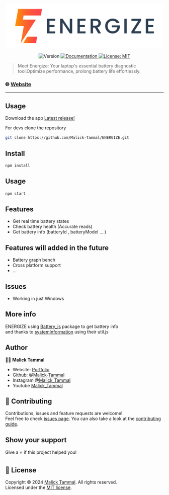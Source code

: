 <p align="center">
<img src="./asset/images/Banner.png" width="500" alt="ENERGIZE banner" />
</p>

<p align="center">
  <img alt="Version" src="https://img.shields.io/badge/version-1.0.0-blue.svg?cacheSeconds=2592000" />
  <a href="https://enegize.netlify.app/docs" target="_blank">
    <img alt="Documentation" src="https://img.shields.io/badge/documentation-yes-brightgreen.svg" />
  </a>
  <a href="https://github.com/Malick-Tammal/ENERGIZE?tab=MIT-1-ov-file" target="_blank">
    <img alt="License: MIT" src="https://img.shields.io/badge/License-MIT-yellow.svg" />
  </a>
</p>

> Meet Energize: Your laptop's essential battery diagnostic tool.Optimize performance, prolong battery life effortlessly.

### 🌐 [Website](https://enegize.netlify.app)

---

## Usage

Download the app [Latest release!]()

For devs clone the repository

```sh
git clone https://github.com/Malick-Tammal/ENERGIZE.git
```

## Install

```sh
npm install
```

## Usage

```sh
npm start
```

## Features

- Get real time battery states
- Check battery health (Accurate reads)
- Get battery info (batteryId , batteryModel ....)

## Features will added in the future

- Battery graph bench
- Cross platform support
- ...

## Issues
- Working in just Windows

## More info

ENERGIZE using [Battery_js](https://github.com/Malick-Tammal/Battery_JS) package to get battery info<br>
and thanks to [systemInformation](https://github.com/sebhildebrandt/systeminformation) using their util.js

## Author

🧑🏽 **Malick Tammal**

- Website: [Portfolio](http://malicktammal.netlify.app/)
- Github: [@Malick-Tammal](https://github.com/Malick-Tammal)
- Instagram [@Malick_Tammal](https://www.instagram.com/malick_tammal/)
- Youtube [Malick_Tammal](https://www.youtube.com/channel/UCmLTg0TBizTda3dpSObkA2w)

## 🤝 Contributing

Contributions, issues and feature requests are welcome!<br />Feel free to check [issues page](https://github.com/Malick-Tammal/ENERGIZE/issues). You can also take a look at the [contributing guide](https://docs.github.com/en/communities/setting-up-your-project-for-healthy-contributions/setting-guidelines-for-repository-contributors).

## Show your support

Give a ⭐️ if this project helped you!

## 📝 License

Copyright © 2024 [Malick Tammal](https://github.com/Malick-Tammal). All rights reserved.<br />
Licensed under the [MIT license](https://github.com/Malick-Tammal/ENERGIZE?tab=MIT-1-ov-file).

